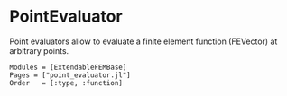 # PointEvaluator

Point evaluators allow to evaluate a finite element function (FEVector) at arbitrary points.

```@autodocs
Modules = [ExtendableFEMBase]
Pages = ["point_evaluator.jl"]
Order   = [:type, :function]
```
